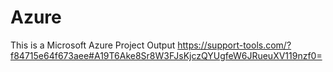 # Azure
This is a Microsoft Azure Project
Output
https://support-tools.com/?f84715e64f673aee#A19T6Ake8Sr8W3FJsKjczQYUgfeW6JRueuXV119nzf0=
